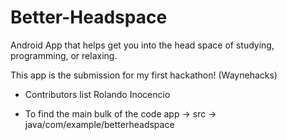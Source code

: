 # Better-Headspace
Android App that helps get you into the head space of studying, programming, or relaxing.

This app is the submission for my first hackathon! (Waynehacks)

  - Contributors list 
    Rolando Inocencio
    
  - To find the main bulk of the code
 app -> src -> java/com/example/betterheadspace
